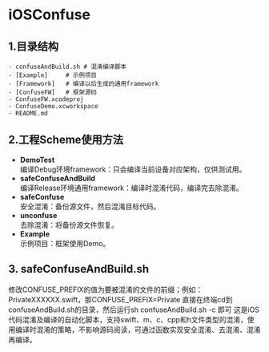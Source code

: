 # iOSConfuse

## 1.目录结构

```
- confuseAndBuild.sh # 混淆编译脚本
- [Example]     # 示例项目
- [Framework]   # 编译以后生成的通用framework
- [ConfuseFW]   # 框架源码
- ConfuseFW.xcodeproj
- ConfuseDemo.xcworkspace
- README.md
```

## 2.工程Scheme使用方法
- **DemoTest**   
编译Debug环境framework：只会编译当前设备对应架构，仅供测试用。
- **safeConfuseAndBuild**     
编译Release环境通用framework：编译时混淆代码，编译完去除混淆。
- **safeConfuse**     
安全混淆：备份源文件，然后混淆目标代码。
- **unconfuse**   
去除混淆：将备份源文件恢复。
- **Example**     
示例项目：框架使用Demo。

## 3. safeConfuseAndBuild.sh
修改CONFUSE_PREFIX的值为要被混淆的文件的前缀；例如：PrivateXXXXXX.swift，那CONFUSE_PREFIX=Private
直接在终端cd到confuseAndBuild.sh的目录，然后运行sh confuseAndBuild.sh -c 即可
这是iOS代码混淆及编译的自动化脚本，支持swift、m、c、cpp和h文件类型的混淆，使用编译时混淆的策略，不影响源码阅读，可通过函数实现安全混淆、去混淆、混淆再编译。

